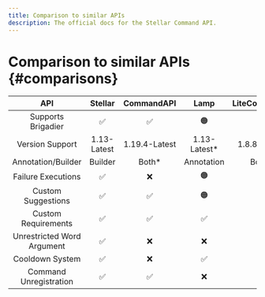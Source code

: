 ```yaml
---
title: Comparison to similar APIs
description: The official docs for the Stellar Command API.
---
```


# Comparison to similar APIs {#comparisons}

|            API             |   Stellar   |  CommandAPI   |     Lamp     | LiteCommands |
|:--------------------------:|:-----------:|:-------------:|:------------:|:------------:|
|     Supports Brigadier     |      ✅      |       ✅       |      🟠      |      ❌       |
|      Version Support       | 1.13-Latest | 1.19.4-Latest | 1.13-Latest* | 1.8.8-Latest |
|     Annotation/Builder     |   Builder   |     Both*     |  Annotation  |    Both*     |
|     Failure Executions     |      ✅      |       ❌       |      🟠      |      🟠      |
|     Custom Suggestions     |      ✅      |       ✅       |      🟠      |      🟠      |
|    Custom Requirements     |      ✅      |       ✅       |      ✅       |      🟠      |
| Unrestricted Word Argument |      ✅      |       ❌       |      ❌       |      ❌       |
|      Cooldown System       |      ✅      |       ❌       |      ✅       |      ✅       |
|   Command Unregistration   |      ✅      |       ✅       |      ❌       |      ❌       |